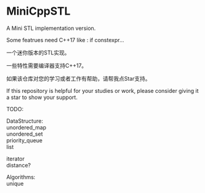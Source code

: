 # MiniCppSTL  
  
A Mini STL implementation version.   
  
Some featrues need C++17 like : if constexpr...  
  
一个迷你版本的STL实现。  
  
一些特性需要编译器支持C++17。  
  
  
如果该仓库对您的学习或者工作有帮助，请帮我点Star支持。  
  
If this repository is helpful for your studies or work, please consider giving it a star to show your support.  


  
TODO:  
  
DataStructure:  
  unordered_map  
  unordered_set  
  priority_queue  
  list
  
  
iterator  
  distance?  
    
  
Algorithms:  
  unique  


  

